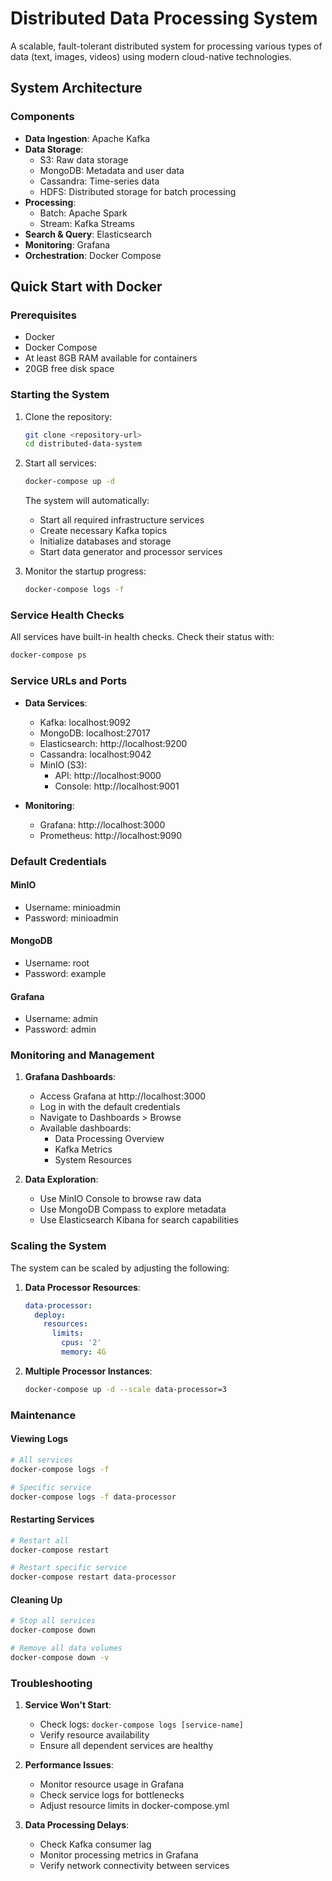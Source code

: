 # Distributed Data Processing System

A scalable, fault-tolerant distributed system for processing various types of data (text, images, videos) using modern cloud-native technologies.

## System Architecture

### Components
- **Data Ingestion**: Apache Kafka
- **Data Storage**: 
  - S3: Raw data storage
  - MongoDB: Metadata and user data
  - Cassandra: Time-series data
  - HDFS: Distributed storage for batch processing
- **Processing**:
  - Batch: Apache Spark
  - Stream: Kafka Streams
- **Search & Query**: Elasticsearch
- **Monitoring**: Grafana
- **Orchestration**: Docker Compose

## Quick Start with Docker

### Prerequisites
- Docker
- Docker Compose
- At least 8GB RAM available for containers
- 20GB free disk space

### Starting the System

1. Clone the repository:
   ```bash
   git clone <repository-url>
   cd distributed-data-system
   ```

2. Start all services:
   ```bash
   docker-compose up -d
   ```

   The system will automatically:
   - Start all required infrastructure services
   - Create necessary Kafka topics
   - Initialize databases and storage
   - Start data generator and processor services

3. Monitor the startup progress:
   ```bash
   docker-compose logs -f
   ```

### Service Health Checks

All services have built-in health checks. Check their status with:
```bash
docker-compose ps
```

### Service URLs and Ports

- **Data Services**:
  - Kafka: localhost:9092
  - MongoDB: localhost:27017
  - Elasticsearch: http://localhost:9200
  - Cassandra: localhost:9042
  - MinIO (S3): 
    - API: http://localhost:9000
    - Console: http://localhost:9001

- **Monitoring**:
  - Grafana: http://localhost:3000
  - Prometheus: http://localhost:9090

### Default Credentials

#### MinIO
- Username: minioadmin
- Password: minioadmin

#### MongoDB
- Username: root
- Password: example

#### Grafana
- Username: admin
- Password: admin

### Monitoring and Management

1. **Grafana Dashboards**:
   - Access Grafana at http://localhost:3000
   - Log in with the default credentials
   - Navigate to Dashboards > Browse
   - Available dashboards:
     - Data Processing Overview
     - Kafka Metrics
     - System Resources

2. **Data Exploration**:
   - Use MinIO Console to browse raw data
   - Use MongoDB Compass to explore metadata
   - Use Elasticsearch Kibana for search capabilities

### Scaling the System

The system can be scaled by adjusting the following:

1. **Data Processor Resources**:
   ```yaml
   data-processor:
     deploy:
       resources:
         limits:
           cpus: '2'
           memory: 4G
   ```

2. **Multiple Processor Instances**:
   ```bash
   docker-compose up -d --scale data-processor=3
   ```

### Maintenance

#### Viewing Logs
```bash
# All services
docker-compose logs -f

# Specific service
docker-compose logs -f data-processor
```

#### Restarting Services
```bash
# Restart all
docker-compose restart

# Restart specific service
docker-compose restart data-processor
```

#### Cleaning Up
```bash
# Stop all services
docker-compose down

# Remove all data volumes
docker-compose down -v
```

### Troubleshooting

1. **Service Won't Start**:
   - Check logs: `docker-compose logs [service-name]`
   - Verify resource availability
   - Ensure all dependent services are healthy

2. **Performance Issues**:
   - Monitor resource usage in Grafana
   - Check service logs for bottlenecks
   - Adjust resource limits in docker-compose.yml

3. **Data Processing Delays**:
   - Check Kafka consumer lag
   - Monitor processing metrics in Grafana
   - Verify network connectivity between services
